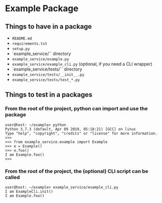 # Example Package

## Things to have in a package

* `README.md`
* `requirements.txt`
* `setup.py`
* `example_service/`` directory
* `example_service/example.py`
* `example_service/example_cli.py` (optional, if you need a CLI wrapper)
* `example_service/tests/`` directory
* `example_service/tests/__init__.py`
* `example_service/tests/test_*.py`

## Things to test in a packages

### From the root of the project, python can import and use the package
```
user@host: ~/example> python
Python 3.7.3 (default, Apr 09 2019, 05:18:21) [GCC] on linux
Type "help", "copyright", "credits" or "license" for more information.
>>>
>>> from example_service.example import Example
>>> e = Example()
>>> e.foo()
I am Example.foo()
>>>
```

### From the root of the project, the (optional) CLI script can be called
```
user@host: ~/example> example_service/example_cli.py
I am ExampleCli.init()
I am Example.foo()
```
